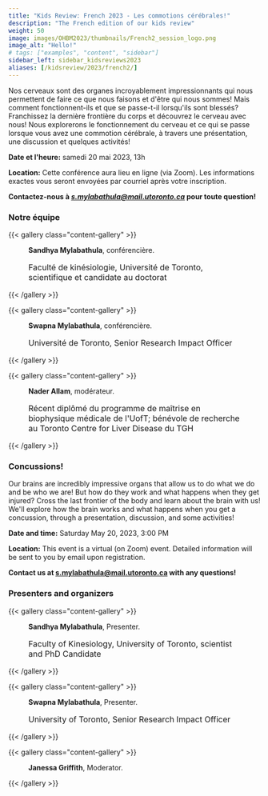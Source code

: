 ```yaml
---
title: "Kids Review: French 2023 - Les commotions cérébrales!"
description: "The French edition of our kids review"
weight: 50
image: images/OHBM2023/thumbnails/French2_session_logo.png
image_alt: "Hello!"
# tags: ["examples", "content", "sidebar"]
sidebar_left: sidebar_kidsreviews2023
aliases: [/kidsreview/2023/french2/]
---
```


Nos cerveaux sont des organes incroyablement impressionnants qui nous permettent de faire ce que nous faisons et d'être qui nous sommes! Mais comment fonctionnent-ils et que se passe-t-il lorsqu'ils sont blessés? Franchissez la dernière frontière du corps et découvrez le cerveau avec nous! Nous explorerons le fonctionnement du cerveau et ce qui se passe lorsque vous avez une commotion cérébrale, à travers une présentation, une discussion et quelques activités!  

**Date et l'heure:** samedi 20 mai 2023, 13h
  
**Location:** Cette conférence aura lieu en ligne (via Zoom). Les informations exactes vous seront envoyées par courriel après votre inscription.

**Contactez-nous à *s.mylabathula@mail.utoronto.ca* pour toute question!**

### Notre équipe

{{< gallery class="content-gallery" >}}
    <figure> 
            <!-- <img style="margin: 0.1em 0.1em 0.1em 0.1em" src="/images/OHBM2023/kidsreview_2023/italian_rampinini/GB_headshotwider.jpg" alt="Sandhya Mylabathula, Presenter and Moderator" width="250"> -->
        <figcaption>
            <b>Sandhya Mylabathula</b>, conférencière.
            <span style="font-size: 16px">
                <p>Faculté de kinésiologie, Université de Toronto, scientifique et candidate au doctorat</p>
            </span>
        </figcaption>
    </figure>
{{< /gallery >}}  

{{< gallery class="content-gallery" >}}
    <figure> 
            <!-- <img style="margin: 0.1em 0.1em 0.1em 0.1em" src="/images/OHBM2023/kidsreview_2023/italian_rampinini/GB_headshotwider.jpg" alt="Sandhya Mylabathula, Presenter and Moderator" width="250"> -->
        <figcaption>
            <b>Swapna Mylabathula</b>, conférencière.
            <span style="font-size: 16px">
                <p>Université de Toronto, Senior Research Impact Officer</p>
            </span>
        </figcaption>
    </figure>
{{< /gallery >}}  

{{< gallery class="content-gallery" >}}
    <figure> 
            <!-- <img style="margin: 0.1em 0.1em 0.1em 0.1em" src="/images/OHBM2023/kidsreview_2023/italian_rampinini/GB_headshotwider.jpg" alt="Sandhya Mylabathula, Presenter and Moderator" width="250"> -->
        <figcaption>
            <b>Nader Allam</b>, modérateur.
            <span style="font-size: 16px">
                <p>Récent diplômé du programme de maîtrise en biophysique médicale de l'UofT; bénévole de recherche au Toronto Centre for Liver Disease du TGH</p>
            </span>
        </figcaption>
    </figure>
{{< /gallery >}}  

### Concussions!

Our brains are incredibly impressive organs that allow us to do what we do and be who we are! But how do they work and what happens when they get injured? Cross the last frontier of the body and learn about the brain with us! We'll explore how the brain works and what happens when you get a concussion, through a presentation, discussion, and some activities!  
  
**Date and time:** Saturday May 20, 2023, 3:00 PM 
  
**Location:** This  event is a virtual (on Zoom) event. Detailed information will be sent to you by email upon registration.

**Contact us at s.mylabathula@mail.utoronto.ca with any questions!**

### Presenters and organizers

{{< gallery class="content-gallery" >}}
    <figure> 
            <!-- <img style="margin: 0.1em 0.1em 0.1em 0.1em" src="/images/OHBM2023/kidsreview_2023/italian_rampinini/GB_headshotwider.jpg" alt="Sandhya Mylabathula, Presenter and Moderator" width="250"> -->
        <figcaption>
            <b>Sandhya Mylabathula</b>, Presenter.
            <span style="font-size: 16px">
                <p>Faculty of Kinesiology, University of Toronto, scientist and PhD Candidate</p>
            </span>
        </figcaption>
    </figure>
{{< /gallery >}}  

{{< gallery class="content-gallery" >}}
    <figure> 
            <!-- <img style="margin: 0.1em 0.1em 0.1em 0.1em" src="/images/OHBM2023/kidsreview_2023/italian_rampinini/GB_headshotwider.jpg" alt="Sandhya Mylabathula, Presenter and Moderator" width="250"> -->
        <figcaption>
            <b>Swapna Mylabathula</b>, Presenter.
            <span style="font-size: 16px">
                <p>University of Toronto, Senior Research Impact Officer</p>
            </span>
        </figcaption>
    </figure>
{{< /gallery >}}  

{{< gallery class="content-gallery" >}}
    <figure> 
            <!-- <img style="margin: 0.1em 0.1em 0.1em 0.1em" src="/images/OHBM2023/kidsreview_2023/italian_rampinini/GB_headshotwider.jpg" alt="Sandhya Mylabathula, Presenter and Moderator" width="250"> -->
        <figcaption>
            <b>Janessa Griffith</b>, Moderator.
            <!-- <span style="font-size: 16px">
                <p>University of Toronto, MSc Candidate</p>
            </span> -->
        </figcaption>
    </figure>
{{< /gallery >}}  

<!-- 
1. Name 1 ![Example image](/images/image.png)
2. Name 2 ![Example image](/images/image.png)
3. Name 3 ![Example image](/images/image.png)
-->

<!-- ## Message from organizers
Message here
-->

<!-- Youtube link, example https://www.youtube.com/watch?v=w7Ft2ymGmfc
{{< youtube w7Ft2ymGmfc >}}
-->
